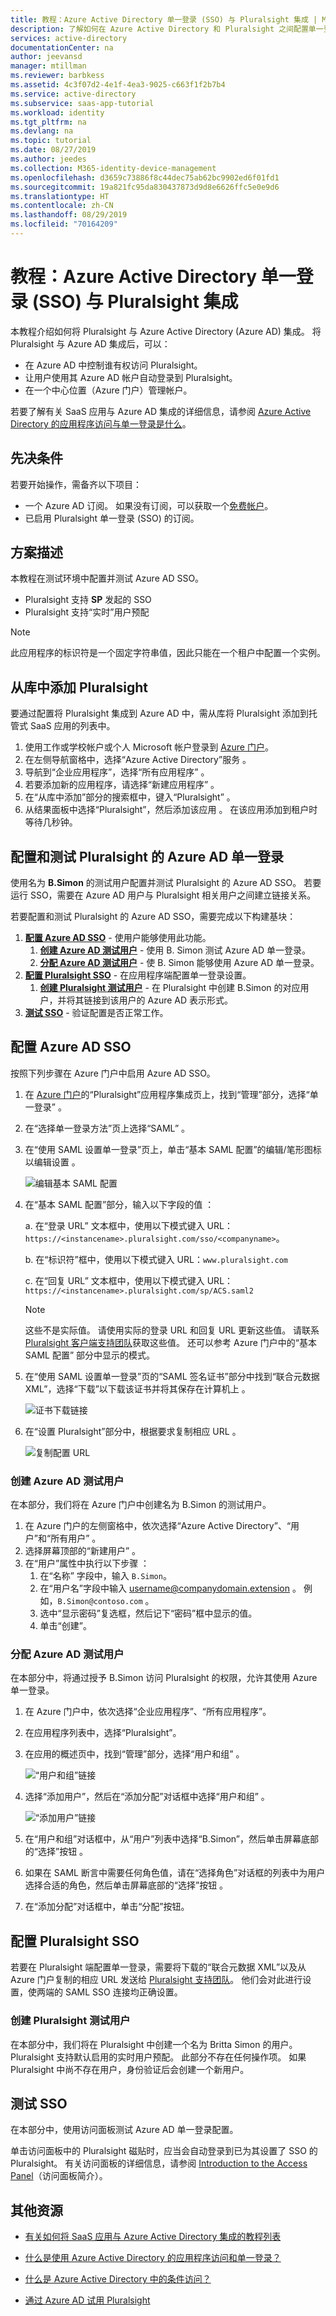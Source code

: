 ```yaml
---
title: 教程：Azure Active Directory 单一登录 (SSO) 与 Pluralsight 集成 | Microsoft Docs
description: 了解如何在 Azure Active Directory 和 Pluralsight 之间配置单一登录。
services: active-directory
documentationCenter: na
author: jeevansd
manager: mtillman
ms.reviewer: barbkess
ms.assetid: 4c3f07d2-4e1f-4ea3-9025-c663f1f2b7b4
ms.service: active-directory
ms.subservice: saas-app-tutorial
ms.workload: identity
ms.tgt_pltfrm: na
ms.devlang: na
ms.topic: tutorial
ms.date: 08/27/2019
ms.author: jeedes
ms.collection: M365-identity-device-management
ms.openlocfilehash: d3659c73886f8c44dec75ab62bc9902ed6f01fd1
ms.sourcegitcommit: 19a821fc95da830437873d9d8e6626ffc5e0e9d6
ms.translationtype: HT
ms.contentlocale: zh-CN
ms.lasthandoff: 08/29/2019
ms.locfileid: "70164209"
---
```

# <a name="tutorial-azure-active-directory-single-sign-on-sso-integration-with-pluralsight"></a>教程：Azure Active Directory 单一登录 (SSO) 与 Pluralsight 集成

本教程介绍如何将 Pluralsight 与 Azure Active Directory (Azure AD) 集成。 将 Pluralsight 与 Azure AD 集成后，可以：

* 在 Azure AD 中控制谁有权访问 Pluralsight。
* 让用户使用其 Azure AD 帐户自动登录到 Pluralsight。
* 在一个中心位置（Azure 门户）管理帐户。

若要了解有关 SaaS 应用与 Azure AD 集成的详细信息，请参阅 [Azure Active Directory 的应用程序访问与单一登录是什么](https://docs.microsoft.com/azure/active-directory/active-directory-appssoaccess-whatis)。

## <a name="prerequisites"></a>先决条件

若要开始操作，需备齐以下项目：

* 一个 Azure AD 订阅。 如果没有订阅，可以获取一个[免费帐户](https://azure.microsoft.com/free/)。
* 已启用 Pluralsight 单一登录 (SSO) 的订阅。

## <a name="scenario-description"></a>方案描述

本教程在测试环境中配置并测试 Azure AD SSO。

* Pluralsight 支持 **SP** 发起的 SSO
* Pluralsight 支持“实时”用户预配 

> [!NOTE]
> 此应用程序的标识符是一个固定字符串值，因此只能在一个租户中配置一个实例。

## <a name="adding-pluralsight-from-the-gallery"></a>从库中添加 Pluralsight

要通过配置将 Pluralsight 集成到 Azure AD 中，需从库将 Pluralsight 添加到托管式 SaaS 应用的列表中。

1. 使用工作或学校帐户或个人 Microsoft 帐户登录到 [Azure 门户](https://portal.azure.com)。
1. 在左侧导航窗格中，选择“Azure Active Directory”服务  。
1. 导航到“企业应用程序”，选择“所有应用程序”   。
1. 若要添加新的应用程序，请选择“新建应用程序”  。
1. 在“从库中添加”部分的搜索框中，键入“Pluralsight”   。
1. 从结果面板中选择“Pluralsight”，然后添加该应用  。 在该应用添加到租户时等待几秒钟。


## <a name="configure-and-test-azure-ad-single-sign-on-for-pluralsight"></a>配置和测试 Pluralsight 的 Azure AD 单一登录

使用名为 **B.Simon** 的测试用户配置并测试 Pluralsight 的 Azure AD SSO。 若要运行 SSO，需要在 Azure AD 用户与 Pluralsight 相关用户之间建立链接关系。

若要配置和测试 Pluralsight 的 Azure AD SSO，需要完成以下构建基块：

1. **[配置 Azure AD SSO](#configure-azure-ad-sso)** - 使用户能够使用此功能。
    1. **[创建 Azure AD 测试用户](#create-an-azure-ad-test-user)** - 使用 B. Simon 测试 Azure AD 单一登录。
    1. **[分配 Azure AD 测试用户](#assign-the-azure-ad-test-user)** - 使 B. Simon 能够使用 Azure AD 单一登录。
1. **[配置 Pluralsight SSO](#configure-pluralsight-sso)** - 在应用程序端配置单一登录设置。
    1. **[创建 Pluralsight 测试用户](#create-pluralsight-test-user)** - 在 Pluralsight 中创建 B.Simon 的对应用户，并将其链接到该用户的 Azure AD 表示形式。
1. **[测试 SSO](#test-sso)** - 验证配置是否正常工作。

## <a name="configure-azure-ad-sso"></a>配置 Azure AD SSO

按照下列步骤在 Azure 门户中启用 Azure AD SSO。

1. 在 [Azure 门户](https://portal.azure.com/)的“Pluralsight”应用程序集成页上，找到“管理”部分，选择“单一登录”    。
1. 在“选择单一登录方法”页上选择“SAML”   。
1. 在“使用 SAML 设置单一登录”页上，单击“基本 SAML 配置”的编辑/笔形图标以编辑设置   。

   ![编辑基本 SAML 配置](common/edit-urls.png)

1. 在“基本 SAML 配置”部分，输入以下字段的值  ：

    a. 在“登录 URL”  文本框中，使用以下模式键入 URL：`https://<instancename>.pluralsight.com/sso/<companyname>`。

    b. 在“标识符”框中，使用以下模式键入 URL：`www.pluralsight.com` 

    c. 在“回复 URL”  文本框中，使用以下模式键入 URL：`https://<instancename>.pluralsight.com/sp/ACS.saml2`

    > [!NOTE]
    > 这些不是实际值。 请使用实际的登录 URL 和回复 URL 更新这些值。 请联系 [Pluralsight 客户端支持团队](mailto:support@pluralsight.com)获取这些值。 还可以参考 Azure 门户中的“基本 SAML 配置”  部分中显示的模式。

1. 在“使用 SAML 设置单一登录”页的“SAML 签名证书”部分中找到“联合元数据 XML”，选择“下载”以下载该证书并将其保存在计算机上     。

    ![证书下载链接](common/metadataxml.png)

1. 在“设置 Pluralsight”部分中，根据要求复制相应 URL  。

    ![复制配置 URL](common/copy-configuration-urls.png)

### <a name="create-an-azure-ad-test-user"></a>创建 Azure AD 测试用户

在本部分，我们将在 Azure 门户中创建名为 B.Simon 的测试用户。

1. 在 Azure 门户的左侧窗格中，依次选择“Azure Active Directory”、“用户”和“所有用户”    。
1. 选择屏幕顶部的“新建用户”  。
1. 在“用户”属性中执行以下步骤  ：
   1. 在“名称”  字段中，输入 `B.Simon`。  
   1. 在“用户名”字段中输入 username@companydomain.extension  。 例如，`B.Simon@contoso.com` 。
   1. 选中“显示密码”复选框，然后记下“密码”框中显示的值。  
   1. 单击“创建”。 

### <a name="assign-the-azure-ad-test-user"></a>分配 Azure AD 测试用户

在本部分中，将通过授予 B.Simon 访问 Pluralsight 的权限，允许其使用 Azure 单一登录。

1. 在 Azure 门户中，依次选择“企业应用程序”、“所有应用程序”。  
1. 在应用程序列表中，选择“Pluralsight”。 
1. 在应用的概述页中，找到“管理”部分，选择“用户和组”   。

   ![“用户和组”链接](common/users-groups-blade.png)

1. 选择“添加用户”，然后在“添加分配”对话框中选择“用户和组”    。

    ![“添加用户”链接](common/add-assign-user.png)

1. 在“用户和组”对话框中，从“用户”列表中选择“B.Simon”，然后单击屏幕底部的“选择”按钮    。
1. 如果在 SAML 断言中需要任何角色值，请在“选择角色”对话框的列表中为用户选择合适的角色，然后单击屏幕底部的“选择”按钮   。
1. 在“添加分配”对话框中，单击“分配”按钮。  

## <a name="configure-pluralsight-sso"></a>配置 Pluralsight SSO

若要在  Pluralsight 端配置单一登录，需要将下载的“联合元数据 XML”以及从 Azure 门户复制的相应 URL 发送给 [Pluralsight 支持团队](mailto:support@pluralsight.com)。  他们会对此进行设置，使两端的 SAML SSO 连接均正确设置。

### <a name="create-pluralsight-test-user"></a>创建 Pluralsight 测试用户

在本部分中，我们将在 Pluralsight 中创建一个名为 Britta Simon 的用户。 Pluralsight 支持默认启用的实时用户预配。 此部分不存在任何操作项。 如果 Pluralsight 中尚不存在用户，身份验证后会创建一个新用户。

## <a name="test-sso"></a>测试 SSO

在本部分中，使用访问面板测试 Azure AD 单一登录配置。

单击访问面板中的 Pluralsight 磁贴时，应当会自动登录到已为其设置了 SSO 的 Pluralsight。 有关访问面板的详细信息，请参阅 [Introduction to the Access Panel](https://docs.microsoft.com/azure/active-directory/active-directory-saas-access-panel-introduction)（访问面板简介）。

## <a name="additional-resources"></a>其他资源

- [有关如何将 SaaS 应用与 Azure Active Directory 集成的教程列表](https://docs.microsoft.com/azure/active-directory/active-directory-saas-tutorial-list)

- [什么是使用 Azure Active Directory 的应用程序访问和单一登录？](https://docs.microsoft.com/azure/active-directory/active-directory-appssoaccess-whatis)

- [什么是 Azure Active Directory 中的条件访问？](https://docs.microsoft.com/azure/active-directory/conditional-access/overview)

- [通过 Azure AD 试用 Pluralsight](https://aad.portal.azure.com/)

